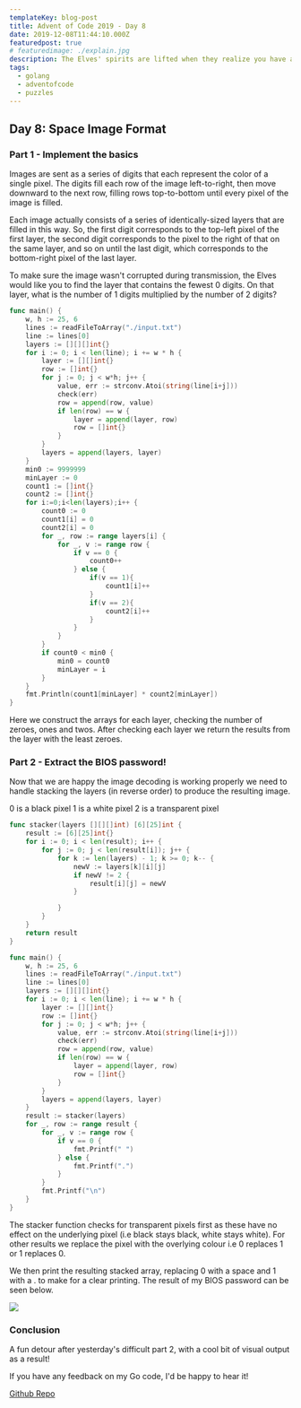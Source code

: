 ```yaml
---
templateKey: blog-post
title: Advent of Code 2019 - Day 8
date: 2019-12-08T11:44:10.000Z
featuredpost: true
# featuredimage: ./explain.jpg
description: The Elves' spirits are lifted when they realize you have an opportunity to reboot one of their Mars rovers, and so they are curious if you would spend a brief sojourn on Mars. You land your ship near the rover.
tags:
  - golang
  - adventofcode
  - puzzles
---
```


## Day 8: Space Image Format

### Part 1 - Implement the basics

Images are sent as a series of digits that each represent the color of a single pixel. The digits fill each row of the image left-to-right, then move downward to the next row, filling rows top-to-bottom until every pixel of the image is filled.

Each image actually consists of a series of identically-sized layers that are filled in this way. So, the first digit corresponds to the top-left pixel of the first layer, the second digit corresponds to the pixel to the right of that on the same layer, and so on until the last digit, which corresponds to the bottom-right pixel of the last layer.

To make sure the image wasn't corrupted during transmission, the Elves would like you to find the layer that contains the fewest 0 digits. On that layer, what is the number of 1 digits multiplied by the number of 2 digits?

```go
func main() {
	w, h := 25, 6
	lines := readFileToArray("./input.txt")
	line := lines[0]
	layers := [][][]int{}
	for i := 0; i < len(line); i += w * h {
		layer := [][]int{}
		row := []int{}
		for j := 0; j < w*h; j++ {
			value, err := strconv.Atoi(string(line[i+j]))
			check(err)
			row = append(row, value)
			if len(row) == w {
				layer = append(layer, row)
				row = []int{}
			}
		}
		layers = append(layers, layer)
    }
    min0 := 9999999
    minLayer := 0
    count1 := []int{}
    count2 := []int{}
	for i:=0;i<len(layers);i++ {
        count0 := 0
        count1[i] = 0
        count2[i] = 0
        for _, row := range layers[i] {
            for _, v := range row {
                if v == 0 {
                    count0++
                } else {
                    if(v == 1){
                        count1[i]++
                    }
                    if(v == 2){
                        count2[i]++
                    }
                }
            }
        }
        if count0 < min0 {
            min0 = count0
            minLayer = i
        }
    }
    fmt.Println(count1[minLayer] * count2[minLayer])
}
```

Here we construct the arrays for each layer, checking the number of zeroes, ones and twos.
After checking each layer we return the results from the layer with the least zeroes.

### Part 2 - Extract the BIOS password!

Now that we are happy the image decoding is working properly we need to handle stacking the layers (in reverse order) to produce the resulting image.

0 is a black pixel
1 is a white pixel
2 is a transparent pixel

```go
func stacker(layers [][][]int) [6][25]int {
	result := [6][25]int{}
	for i := 0; i < len(result); i++ {
		for j := 0; j < len(result[i]); j++ {
			for k := len(layers) - 1; k >= 0; k-- {
				newV := layers[k][i][j]
				if newV != 2 {
					result[i][j] = newV
				}

			}
		}
	}
	return result
}

func main() {
	w, h := 25, 6
	lines := readFileToArray("./input.txt")
	line := lines[0]
	layers := [][][]int{}
	for i := 0; i < len(line); i += w * h {
		layer := [][]int{}
		row := []int{}
		for j := 0; j < w*h; j++ {
			value, err := strconv.Atoi(string(line[i+j]))
			check(err)
			row = append(row, value)
			if len(row) == w {
				layer = append(layer, row)
				row = []int{}
			}
		}
		layers = append(layers, layer)
	}
	result := stacker(layers)
	for _, row := range result {
		for _, v := range row {
			if v == 0 {
				fmt.Printf(" ")
			} else {
				fmt.Printf(".")
			}
		}
		fmt.Printf("\n")
	}
}
```

The stacker function checks for transparent pixels first as these have no effect on the underlying pixel (i.e black stays black, white stays white).
For other results we replace the pixel with the overlying colour i.e 0 replaces 1 or 1 replaces 0.

We then print the resulting stacked array, replacing 0 with a space and 1 with a . to make for a clear printing. The result of my BIOS password can be seen below.

<img src="/BIOS.png" />

### Conclusion

A fun detour after yesterday's difficult part 2, with a cool bit of visual output as a result!

If you have any feedback on my Go code, I'd be happy to hear it!

[Github Repo](https://github.com/dbetteridge/adventofcode2019)
